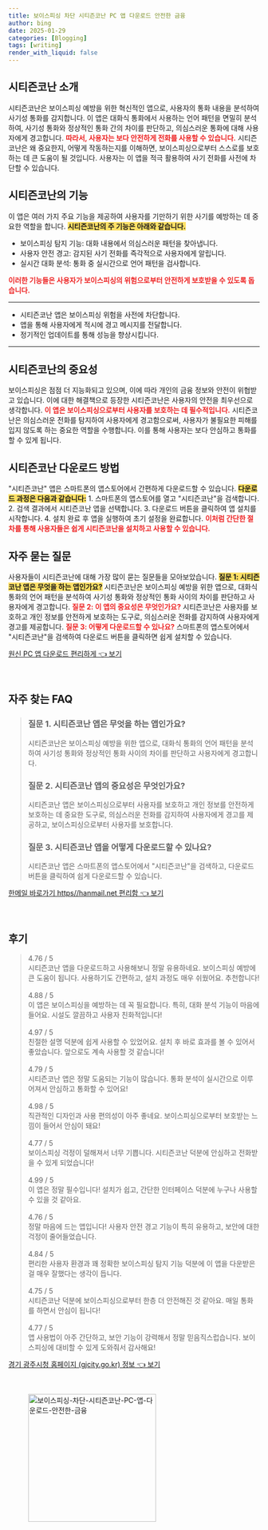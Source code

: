 ```yaml
---
title: 보이스피싱 차단 시티즌코난 PC 앱 다운로드 안전한 금융
author: bing
date: 2025-01-29
categories: [Blogging]
tags: [writing]
render_with_liquid: false
---
```



<h2 id='시티즌코난_소개'>시티즌코난 소개</h2>

<p>시티즌코난은 보이스피싱 예방을 위한 혁신적인 앱으로, 사용자의 통화 내용을 분석하여 사기성 통화를 감지합니다. 이 앱은 대화식 통화에서 사용하는 언어 패턴을 면밀히 분석하여, 사기성 통화와 정상적인 통화 간의 차이를 판단하고, 의심스러운 통화에 대해 사용자에게 경고합니다. <b><span style="color: #ee2323;">따라서, 사용자는 보다 안전하게 전화를 사용할 수 있습니다.</span></b>
시티즌코난은 왜 중요한지, 어떻게 작동하는지를 이해하면, 보이스피싱으로부터 스스로를 보호하는 데 큰 도움이 될 것입니다. 사용자는 이 앱을 적극 활용하여 사기 전화를 사전에 차단할 수 있습니다.</p>

<h2 id='시티즌코난_기능'>시티즌코난의 기능</h2>

<p>이 앱은 여러 가지 주요 기능을 제공하여 사용자를 기만하기 위한 사기를 예방하는 데 중요한 역할을 합니다. <b><span style="background-color: #ffe066;">시티즌코난의 주 기능은 아래와 같습니다.</span></b>
<ul>
    <li>보이스피싱 탐지 기능: 대화 내용에서 의심스러운 패턴을 찾아냅니다.</li>
    <li>사용자 안전 경고: 감지된 사기 전화를 즉각적으로 사용자에게 알립니다.</li>
    <li>실시간 대화 분석: 통화 중 실시간으로 언어 패턴을 검사합니다.</li>
</ul>
<b><span style="color: #ee2323;">이러한 기능들은 사용자가 보이스피싱의 위험으로부터 안전하게 보호받을 수 있도록 돕습니다.</span></b></p>

<hr />

<ul>
    <li>시티즌코난 앱은 보이스피싱 위험을 사전에 차단합니다.</li>
    <li>앱을 통해 사용자에게 적시에 경고 메시지를 전달합니다.</li>
    <li>정기적인 업데이트를 통해 성능을 향상시킵니다.</li>
</ul>

<hr />

<h2 id='시티즌코난_중요성'>시티즌코난의 중요성</h2>

<p>보이스피싱은 점점 더 지능화되고 있으며, 이에 따라 개인의 금융 정보와 안전이 위협받고 있습니다. 이에 대한 해결책으로 등장한 시티즌코난은 사용자의 안전을 최우선으로 생각합니다. <b><span style="color: #ee2323;">이 앱은 보이스피싱으로부터 사용자를 보호하는 데 필수적입니다.</span></b>
시티즌코난은 의심스러운 전화를 탐지하여 사용자에게 경고함으로써, 사용자가 불필요한 피해를 입지 않도록 하는 중요한 역할을 수행합니다. 이를 통해 사용자는 보다 안심하고 통화를 할 수 있게 됩니다.</p>

<h2 id='시티즌코난_다운로드_방법'>시티즌코난 다운로드 방법</h2>

<p>"시티즌코난" 앱은 스마트폰의 앱스토어에서 간편하게 다운로드할 수 있습니다. <b><span style="background-color: #ffe066;">다운로드 과정은 다음과 같습니다:</span></b>
1. 스마트폰의 앱스토어를 열고 "시티즌코난"을 검색합니다.
2. 검색 결과에서 시티즌코난 앱을 선택합니다.
3. 다운로드 버튼을 클릭하여 앱 설치를 시작합니다.
4. 설치 완료 후 앱을 실행하여 초기 설정을 완료합니다.
<b><span style="color: #ee2323;">이처럼 간단한 절차를 통해 사용자들은 쉽게 시티즌코난을 설치하고 사용할 수 있습니다.</span></b></p>

<h2 id='자주_묻는_질문'>자주 묻는 질문</h2>

<p>사용자들이 시티즌코난에 대해 가장 많이 묻는 질문들을 모아보았습니다. <b><span style="background-color: #ffe066;">질문 1: 시티즌코난 앱은 무엇을 하는 앱인가요?</span></b> 
시티즌코난은 보이스피싱 예방을 위한 앱으로, 대화식 통화의 언어 패턴을 분석하여 사기성 통화와 정상적인 통화 사이의 차이를 판단하고 사용자에게 경고합니다. <b><span style="color: #ee2323;">질문 2: 이 앱의 중요성은 무엇인가요?</span></b>
시티즌코난은 사용자를 보호하고 개인 정보를 안전하게 보호하는 도구로, 의심스러운 전화를 감지하여 사용자에게 경고를 제공합니다. <b><span style="color: #ee2323;">질문 3: 어떻게 다운로드할 수 있나요?</span></b>
스마트폰의 앱스토어에서 "시티즌코난"을 검색하여 다운로드 버튼을 클릭하면 쉽게 설치할 수 있습니다.</p>


<p><a class="click-button" title="원신 PC 앱 다운로드 편리하게" href="https://aptwhite.github.io/posts/%EC%9B%90%EC%8B%A0-PC-%EC%95%B1-%EB%8B%A4%EC%9A%B4%EB%A1%9C%EB%93%9C-%ED%8E%B8%EB%A6%AC%ED%95%98%EA%B2%8C/" rel="dofollow">원신 PC 앱 다운로드 편리하게 👈 보기</a></p><br>
<h2 id='자주_찾는_FAQ'>자주 찾는 FAQ</h2>
<div itemscope="" itemtype="https://schema.org/FAQPage">
<blockquote>
<div itemscope="" itemprop="mainEntity" itemtype="https://schema.org/Question">
<h3 itemprop="name">질문 1. 시티즌코난 앱은 무엇을 하는 앱인가요?</h3>
<div itemscope="" itemprop="acceptedAnswer" itemtype="https://schema.org/Answer">
<span itemprop="text">
<p>시티즌코난은 보이스피싱 예방을 위한 앱으로, 대화식 통화의 언어 패턴을 분석하여 사기성 통화와 정상적인 통화 사이의 차이를 판단하고 사용자에게 경고합니다.</p>
</span>
</div>
</div>
<div itemscope="" itemprop="mainEntity" itemtype="https://schema.org/Question">
<h3 itemprop="name">질문 2. 시티즌코난 앱의 중요성은 무엇인가요?</h3>
<div itemscope="" itemprop="acceptedAnswer" itemtype="https://schema.org/Answer">
<span itemprop="text">
<p>시티즌코난 앱은 보이스피싱으로부터 사용자를 보호하고 개인 정보를 안전하게 보호하는 데 중요한 도구로, 의심스러운 전화를 감지하여 사용자에게 경고를 제공하고, 보이스피싱으로부터 사용자를 보호합니다.</p>
</span>
</div>
</div>
<div itemscope="" itemprop="mainEntity" itemtype="https://schema.org/Question">
<h3 itemprop="name">질문 3. 시티즌코난 앱을 어떻게 다운로드할 수 있나요?</h3>
<div itemscope="" itemprop="acceptedAnswer" itemtype="https://schema.org/Answer">
<span itemprop="text">
<p>시티즌코난 앱은 스마트폰의 앱스토어에서 "시티즌코난"을 검색하고, 다운로드 버튼을 클릭하여 쉽게 다운로드할 수 있습니다.</p>
</span>
</div>
</div>
</blockquote>
</div>
<p><a class="click-button" title="한메일 바로가기 https//hanmail.net 편리함" href="https://aptwhite.github.io/posts/%ED%95%9C%EB%A9%94%EC%9D%BC-%EB%B0%94%EB%A1%9C%EA%B0%80%EA%B8%B0-httpshanmail.net-%ED%8E%B8%EB%A6%AC%ED%95%A8/" rel="dofollow">한메일 바로가기 https//hanmail.net 편리함 👈 보기</a></p><br>
<h2 id='후기'>후기</h2>
<div itemscope itemtype="https://schema.org/Product">
  <blockquote>
  <div itemprop="review" itemscope itemtype="https://schema.org/Review">
      <div itemprop="reviewRating" itemscope itemtype="https://schema.org/Rating"> <span itemprop="ratingValue">4.76</span> / <span itemprop="bestRating">5</span> </div>
      <span itemprop="reviewBody">시티즌코난 앱을 다운로드하고 사용해보니 정말 유용하네요. 보이스피싱 예방에 큰 도움이 됩니다. 사용하기도 간편하고, 설치 과정도 매우 쉬웠어요. 추천합니다!</span>
  </div>
  <br>
  <div itemprop="review" itemscope itemtype="https://schema.org/Review">
      <div itemprop="reviewRating" itemscope itemtype="https://schema.org/Rating"> <span itemprop="ratingValue">4.88</span> / <span itemprop="bestRating">5</span> </div>
      <span itemprop="reviewBody">이 앱은 보이스피싱을 예방하는 데 꼭 필요합니다. 특히, 대화 분석 기능이 마음에 들어요. 시설도 깔끔하고 사용자 친화적입니다!</span>
  </div>
  <br>
  <div itemprop="review" itemscope itemtype="https://schema.org/Review">
      <div itemprop="reviewRating" itemscope itemtype="https://schema.org/Rating"> <span itemprop="ratingValue">4.97</span> / <span itemprop="bestRating">5</span> </div>
      <span itemprop="reviewBody">친절한 설명 덕분에 쉽게 사용할 수 있었어요. 설치 후 바로 효과를 볼 수 있어서 좋았습니다. 앞으로도 계속 사용할 것 같습니다!</span>
  </div>
  <br>
  <div itemprop="review" itemscope itemtype="https://schema.org/Review">
      <div itemprop="reviewRating" itemscope itemtype="https://schema.org/Rating"> <span itemprop="ratingValue">4.79</span> / <span itemprop="bestRating">5</span> </div>
      <span itemprop="reviewBody">시티즌코난 앱은 정말 도움되는 기능이 많습니다. 통화 분석이 실시간으로 이루어져서 안심하고 통화할 수 있어요!</span>
  </div>
  <br>
  <div itemprop="review" itemscope itemtype="https://schema.org/Review">
      <div itemprop="reviewRating" itemscope itemtype="https://schema.org/Rating"> <span itemprop="ratingValue">4.98</span> / <span itemprop="bestRating">5</span> </div>
      <span itemprop="reviewBody">직관적인 디자인과 사용 편의성이 아주 좋네요. 보이스피싱으로부터 보호받는 느낌이 들어서 안심이 돼요!</span>
  </div>
  <br>
  <div itemprop="review" itemscope itemtype="https://schema.org/Review">
      <div itemprop="reviewRating" itemscope itemtype="https://schema.org/Rating"> <span itemprop="ratingValue">4.77</span> / <span itemprop="bestRating">5</span> </div>
      <span itemprop="reviewBody">보이스피싱 걱정이 덜해져서 너무 기쁩니다. 시티즌코난 덕분에 안심하고 전화받을 수 있게 되었습니다!</span>
  </div>
  <br>
  <div itemprop="review" itemscope itemtype="https://schema.org/Review">
      <div itemprop="reviewRating" itemscope itemtype="https://schema.org/Rating"> <span itemprop="ratingValue">4.99</span> / <span itemprop="bestRating">5</span> </div>
      <span itemprop="reviewBody">이 앱은 정말 필수입니다! 설치가 쉽고, 간단한 인터페이스 덕분에 누구나 사용할 수 있을 것 같아요.</span>
  </div>
  <br>
  <div itemprop="review" itemscope itemtype="https://schema.org/Review">
      <div itemprop="reviewRating" itemscope itemtype="https://schema.org/Rating"> <span itemprop="ratingValue">4.76</span> / <span itemprop="bestRating">5</span> </div>
      <span itemprop="reviewBody">정말 마음에 드는 앱입니다! 사용자 안전 경고 기능이 특히 유용하고, 보안에 대한 걱정이 줄어들었습니다.</span>
  </div>
  <br>
  <div itemprop="review" itemscope itemtype="https://schema.org/Review">
      <div itemprop="reviewRating" itemscope itemtype="https://schema.org/Rating"> <span itemprop="ratingValue">4.84</span> / <span itemprop="bestRating">5</span> </div>
      <span itemprop="reviewBody">편리한 사용자 환경과 꽤 정확한 보이스피싱 탐지 기능 덕분에 이 앱을 다운받은 걸 매우 잘했다는 생각이 듭니다.</span>
  </div>
  <br>
  <div itemprop="review" itemscope itemtype="https://schema.org/Review">
      <div itemprop="reviewRating" itemscope itemtype="https://schema.org/Rating"> <span itemprop="ratingValue">4.75</span> / <span itemprop="bestRating">5</span> </div>
      <span itemprop="reviewBody">시티즌코난 덕분에 보이스피싱으로부터 한층 더 안전해진 것 같아요. 매일 통화를 하면서 안심이 됩니다!</span>
  </div>
  <br>
  <div itemprop="review" itemscope itemtype="https://schema.org/Review">
      <div itemprop="reviewRating" itemscope itemtype="https://schema.org/Rating"> <span itemprop="ratingValue">4.77</span> / <span itemprop="bestRating">5</span> </div>
      <span itemprop="reviewBody">앱 사용법이 아주 간단하고, 보안 기능이 강력해서 정말 믿음직스럽습니다. 보이스피싱에 대비할 수 있게 도와줘서 감사해요!</span>
  </div>
  </blockquote>
</div>
<p><a class="click-button" title="경기 광주시청 홈페이지 (gjcity.go.kr) 정보" href="https://aptwhite.github.io/posts/%EA%B2%BD%EA%B8%B0-%EA%B4%91%EC%A3%BC%EC%8B%9C%EC%B2%AD-%ED%99%88%ED%8E%98%EC%9D%B4%EC%A7%80-(gjcity.go.kr)-%EC%A0%95%EB%B3%B4/" rel="dofollow">경기 광주시청 홈페이지 (gjcity.go.kr) 정보 👈 보기</a></p><br>
<figure class="image"><img src="https://aptwhite.github.io/assets/img/thumbnail/보이스피싱-차단-시티즌코난-PC-앱-다운로드-안전한-금융.webp" alt="보이스피싱-차단-시티즌코난-PC-앱-다운로드-안전한-금융" width="256" height="256"></figure>